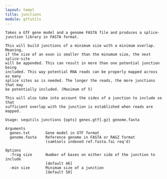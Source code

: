 ```yaml
---
layout: templ
title: junctions
module: gtfutils
---
```

    
    Takes a GTF gene model and a genome FASTA file and produces a splice-
    junction library in FASTA format.
    
    This will build junctions of a minimum size with a minimum overlap. Meaning,
    if the size of an exon is smaller than the minumum size, the next splice-site
    will be appended. This can result in more than one potential junction being
    included. This way potential RNA reads can be properly mapped across as many
    splice sites as is needed. The longer the reads, the more junctions that may
    be potentially included. (Maximum of 5)
    
    This will also take into account the sides of a junction to include so that
    sufficient overlap with the junction is established when reads are mapped.
    
    Usage: sequtils junctions {opts} genes.gtf{.gz} genome.fasta
    
    Arguments
      genes.txt       Gene model in GTF format
      genome.fasta    Reference genome in FASTA or RAGZ format
                      (samtools indexed ref.fasta.fai req'd)
    
    Options
      -frag size      Number of bases on either side of the junction to include
                      [default 46]
      -min size       Minimum size of a junction
                      [default 50]
    
    
